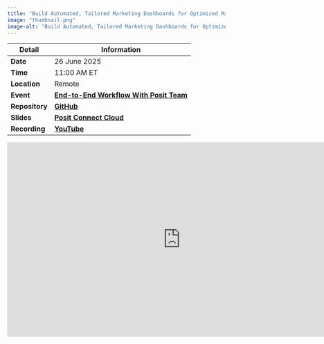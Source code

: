 ```yaml
---
title: "Build Automated, Tailored Marketing Dashboards for Optimized Marketing Spend"
image: "thumbnail.png"
image-alt: "Build Automated, Tailored Marketing Dashboards for Optimized Marketing Spend"
---
```


| **Detail**     | **Information**                                                                                                                                                                                                                              |
|----------------|----------------------------------------------------------------------------------------------------------------------------------------------------------------------------------------------------------------------------------------------|
| **Date**       | 26 June 2025                                                                                                                                                                                                                                  |
| **Time**       | 11:00 AM ET                                                                                                                                                                                                                                  |
| **Location**   | Remote                                                                                                                                                                                                                                       |
| **Event**      | [**End-to-End Workflow With Posit Team**](https://posit.co/events/)                                                                                                                         |
| **Repository** | [**GitHub**](https://github.com/ivelasq/2025-06-25_marketing-demo)                                                                                                                                                                           |
| **Slides**     | [**Posit Connect Cloud**](https://ivelasq-2025-06-25-marketing-demo.share.connect.posit.cloud/#/title-slide)                                                                                                                                                                 |
| **Recording**  | [**YouTube**](https://www.youtube.com/watch?v=TL0OCJVDqtI)                                                                                                                                                                                    |

<iframe width="800" height="450" src="https://www.youtube.com/embed/TL0OCJVDqtI?si=SSXQ4FDC3ZhZ-HZJ" title="YouTube video player" frameborder="0" allow="accelerometer; autoplay; clipboard-write; encrypted-media; gyroscope; picture-in-picture; web-share" referrerpolicy="strict-origin-when-cross-origin" allowfullscreen></iframe>